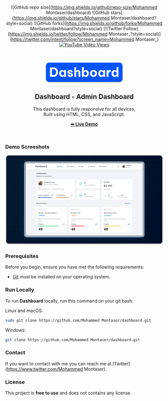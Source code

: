 <div align="center">
  
  ![GitHub repo size](https://img.shields.io/github/repo-size/Mohammed Montaser/dashboard)
  ![GitHub stars](https://img.shields.io/github/stars/Mohammed Montaser/dashboard?style=social)
  ![GitHub forks](https://img.shields.io/github/forks/Mohammed Montaser/dashboard?style=social)
[![Twitter Follow](https://img.shields.io/twitter/follow/Mohammed Montaser_?style=social)](https://twitter.com/intent/follow?screen_name=Mohammed Montaser_)
  [![YouTube Video Views](https://img.shields.io/youtube/views/ECC-7Ogn_rw?style=social)](https://youtu.be/ECC-7Ogn_rw)

  <br />
  <br />
  
  <img src="./readme-images/project-logo.png" />

  <h2 align="center">Dashboard - Admin Dashboard</h2>

  This dashboard is fully responsive for all devices, <br/> Built using HTML, CSS, and JavaScript.

  <a href="https://Mohammed Montasergithub.io/dashboard/"><strong>➥ Live Demo</strong></a>

</div>

<br />

### Demo Screeshots

![Dashboard Desktop Demo](./readme-images/desktop.png "Desktop Demo")

### Prerequisites

Before you begin, ensure you have met the following requirements:

* [Git](https://git-scm.com/downloads "Download Git") must be installed on your operating system.

### Run Locally

To run **Dashboard** locally, run this command on your git bash:

Linux and macOS:

```bash
sudo git clone https://github.com/Mohammed Montaser/dashboard.git
```

Windows:

```bash
git clone https://github.com/Mohammed Montaser/dashboard.git
```

### Contact

If you want to contact with me you can reach me at [Twitter](https://www.twitter.com/Mohammed Montaser).

### License

This project is **free to use** and does not contains any license.
